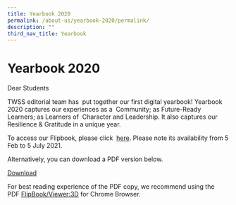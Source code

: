 ```yaml
---
title: Yearbook 2020
permalink: /about-us/yearbook-2020/permalink/
description: ""
third_nav_title: Yearbook
---
```

Yearbook 2020
=============

Dear Students

TWSS editorial team has  put together our first digital yearbook! Yearbook 2020 captures our experiences as a  Community; as Future-Ready Learners; as Learners of  Character and Leadership. It also captures our Resilience & Gratitude in a unique year.

To access our Flipbook, please click  [here](https://issuu.com/touche-design/docs/twss_mag_2020?fr=sN2M2OTI3NTIwODU). Please note its availability from 5 Feb to 5 July 2021.

Alternatively, you can download a PDF version below. 

[Download](https://teckwhyesec.moe.edu.sg/wp-content/uploads/2021/02/TWSS-MAG20_020221.pdf)

For best reading experience of the PDF copy, we recommend using the PDF [FlipBook/Viewer:3D](https://chrome.google.com/webstore/detail/pdf-flipbook-viewer-3d/ohckmemlgcohcakakmnpjchckcajpmdi?hl=en) for Chrome Browser.